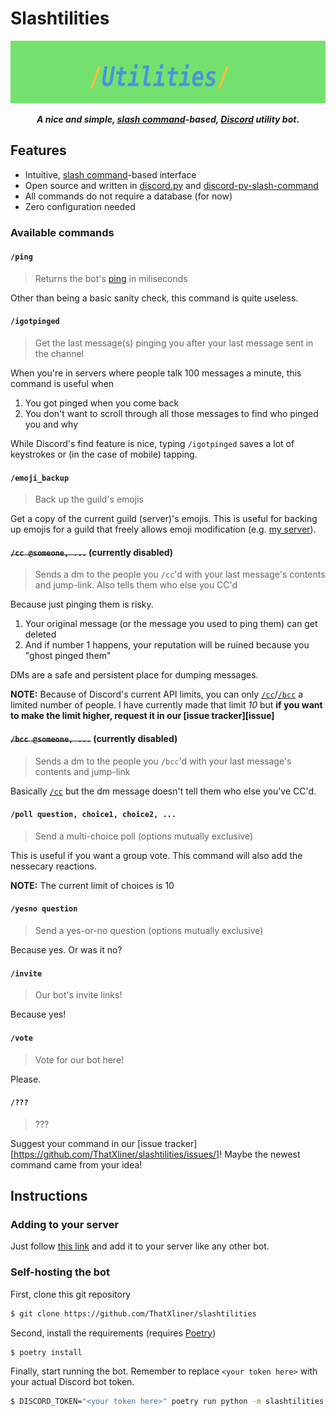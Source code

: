 # Slashtilities
<center>

<img src="./assets/banner.png" height="100"></img>

***A nice and simple, [slash command](https://discord.com/developers/docs/interactions/slash-commands#slash-commands)-based, [Discord](https://discord.com/) utility bot.***

</center>

## Features

 - Intuitive, [slash command](https://discord.com/developers/docs/interactions/slash-commands#slash-commands)-based interface
 - Open source and written in [discord.py](https://discordpy.readthedocs.io/) and [discord-py-slash-command](https://discord-py-slash-command.readthedocs.io)
 - All commands do not require a database (for now)
 - Zero configuration needed

### Available commands
#### `/ping`

> Returns the bot's [ping](https://www.rtr.at/TKP/service/rtr-nettest/help/test_result/netztestfaq_testergebnis_0300.en.html) in miliseconds

Other than being a basic sanity check, this command is quite useless.

#### `/igotpinged`

> Get the last message(s) pinging you after your last message sent in the channel

When you're in servers where people talk 100 messages a minute, this command is useful when

1. You got pinged when you come back
2. You don't want to scroll through all those messages to find who pinged you and why

While Discord's find feature is nice, typing `/igotpinged` saves a lot of keystrokes or (in the case of mobile) tapping.

#### `/emoji_backup`

> Back up the guild's emojis

Get a copy of the current guild (server)'s emojis. This is useful for backing up emojis for a guild that freely allows emoji modification (e.g. [my server](https://thatxliner.github.io/discord/server.html)).

#### ~~`/cc @someone, ...`~~ (currently disabled)

> Sends a dm to the people you `/cc`'d with your last message's contents and jump-link. Also tells them who else you CC'd

Because just pinging them is risky.

1. Your original message (or the message you used to ping them) can get deleted
2. And if number 1 happens, your reputation will be ruined because you "ghost pinged them"

DMs are a safe and persistent place for dumping messages.

**NOTE:** Because of Discord's current API limits, you can only [`/cc`](#cc-someone-)/[`/bcc`](#bcc-someone-) a limited number of people. I have currently made that limit *10* but **if you want to make the limit higher, request it in our [issue tracker][issue]**

#### ~~`/bcc @someone, ...`~~ (currently disabled)

> Sends a dm to the people you `/bcc`'d with your last message's contents and jump-link

Basically [`/cc`](#cc-someone-) but the dm message doesn't tell them who else you've CC'd.

#### `/poll question, choice1, choice2, ...`

> Send a multi-choice poll (options mutually exclusive)

This is useful if you want a group vote. This command will also add the nessecary reactions.

**NOTE:** The current limit of choices is 10

#### `/yesno question`

> Send a yes-or-no question (options mutually exclusive)

Because yes. Or was it no?

#### `/invite`

> Our bot's invite links!

Because yes!

#### `/vote`

> Vote for our bot here!

Please.

#### `/???`

> ???

Suggest your command in our [issue tracker][https://github.com/ThatXliner/slashtilities/issues/]! Maybe the newest command came from your idea!
## Instructions

### Adding to your server

Just follow [this link](https://thatxliner.github.io/discord/bots/slashtilities.html) and add it to your server like any other bot.

### Self-hosting the bot

First, clone this git repository

```bash
$ git clone https://github.com/ThatXliner/slashtilities
```

Second, install the requirements (requires [Poetry](https://python-poetry.org))

```bash
$ poetry install
```

Finally, start running the bot. Remember to replace `<your token here>` with your actual Discord bot token.

```bash
$ DISCORD_TOKEN="<your token here>" poetry run python -m slashtilities
```
